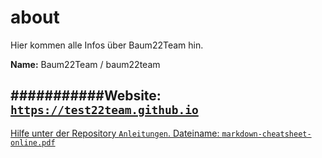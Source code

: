 # about

Hier kommen alle Infos über Baum22Team hin.

**Name:** Baum22Team / baum22team

###########**Website:** [`https://test22team.github.io`](https://test22team.github.io)
---------------------------------------------------------------------------------------------------------------------------------------------------------------
[Hilfe unter der Repository `Anleitungen`. Dateiname: `markdown-cheatsheet-online.pdf`](https://github.com/test22team/Anleitungen/blob/main/markdown-cheatsheet-online.pdf)

